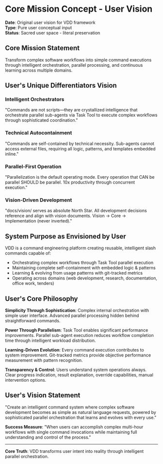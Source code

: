 # Core Mission Concept - User Vision

**Date**: Original user vision for VDD framework  
**Type**: Pure user conceptual input  
**Status**: Sacred user space - literal preservation

## Core Mission Statement

Transform complex software workflows into simple command executions through intelligent orchestration, parallel processing, and continuous learning across multiple domains.

## User's Unique Differentiators Vision

### Intelligent Orchestrators
"Commands are not scripts—they are crystallized intelligence that orchestrate parallel sub-agents via Task Tool to execute complex workflows through sophisticated coordination."

### Technical Autocontainment
"Commands are self-contained by technical necessity. Sub-agents cannot access external files, requiring all logic, patterns, and templates embedded inline."

### Parallel-First Operation
"Parallelization is the default operating mode. Every operation that CAN be parallel SHOULD be parallel. 10x productivity through concurrent execution."

### Vision-Driven Development
"docs/vision/ serves as absolute North Star. All development decisions reference and align with vision documents. Vision → Core → Implementation (never inverted)."

## System Purpose as Envisioned by User

VDD is a command engineering platform creating reusable, intelligent slash commands capable of:
- Orchestrating complex workflows through Task Tool parallel execution
- Maintaining complete self-containment with embedded logic & patterns  
- Learning & evolving from usage patterns with git-tracked metrics
- Operating across domains (web development, research, documentation, office work, tenders)

## User's Core Philosophy

**Simplicity Through Sophistication**: Complex internal orchestration with simple user interface. Advanced parallel processing hidden behind straightforward commands.

**Power Through Parallelism**: Task Tool enables significant performance improvements. Parallel sub-agent execution reduces workflow completion time through intelligent workload distribution.

**Learning-Driven Evolution**: Every command execution contributes to system improvement. Git-tracked metrics provide objective performance measurement with pattern recognition.

**Transparency & Control**: Users understand system operations always. Clear progress indication, result explanation, override capabilities, manual intervention options.

## User's Vision Statement

"Create an intelligent command system where complex software development becomes as simple as natural language requests, powered by sophisticated parallel orchestration that learns and evolves with every use."

**Success Measure**: "When users can accomplish complex multi-hour workflows with single command invocations while maintaining full understanding and control of the process."

---

**Core Truth**: VDD transforms user intent into reality through intelligent parallel orchestration.